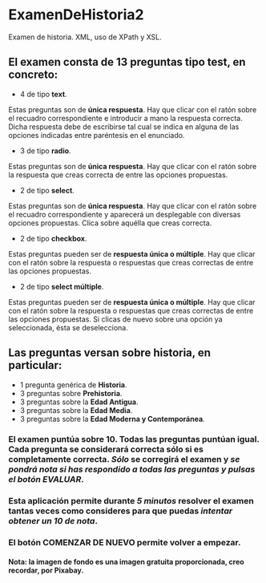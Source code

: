 # ExamenDeHistoria2
Examen de historia. XML, uso de XPath y XSL.

## El examen consta de 13 preguntas tipo test, en concreto:
* 4 de tipo **text**.

Estas preguntas son de **única respuesta**. Hay que clicar con el ratón sobre el recuadro correspondiente e introducir a mano la respuesta correcta. Dicha respuesta debe de escribirse tal cual se indica en alguna de las opciones indicadas entre paréntesis en el enunciado.
  
* 3 de tipo **radio**.

Estas preguntas son de **única respuesta**. Hay que clicar con el ratón sobre la respuesta que creas correcta de entre las opciones propuestas.

* 2 de tipo **select**.

Estas preguntas son de **única respuesta**. Hay que clicar con el ratón sobre el recuadro correspondiente y aparecerá un desplegable con diversas opciones propuestas. Clica sobre aquélla que creas correcta.

* 2 de tipo **checkbox**.

Estas preguntas pueden ser de **respuesta única o múltiple**. Hay que clicar con el ratón sobre la respuesta o respuestas que creas correctas de entre las opciones propuestas.

* 2 de tipo **select múltiple**.

Estas preguntas pueden ser de **respuesta única o múltiple**. Hay que clicar con el ratón sobre la respuesta o respuestas que creas correctas de entre las opciones propuestas. Si clicas de nuevo sobre una opción ya seleccionada, ésta se deselecciona.

## Las preguntas versan sobre historia, en particular:
* 1 pregunta genérica de **Historia**.
* 3 preguntas sobre **Prehistoria**.
* 3 preguntas sobre la **Edad Antigua**.
* 3 preguntas sobre la **Edad Media**.
* 3 preguntas sobre la **Edad Moderna y Contemporánea**.

### El examen puntúa sobre 10. Todas las preguntas puntúan igual. Cada pregunta se considerará correcta sólo si es completamente correcta. *Sólo* se corregirá el examen y *se pondrá nota si has respondido a todas las preguntas y pulsas el botón EVALUAR*.

### Esta aplicación permite durante *5 minutos* resolver el examen tantas veces como consideres para que puedas *intentar obtener un 10 de nota*.

### El botón COMENZAR DE NUEVO permite volver a empezar.

#### Nota: la imagen de fondo es una imagen gratuita proporcionada, creo recordar, por Pixabay.

